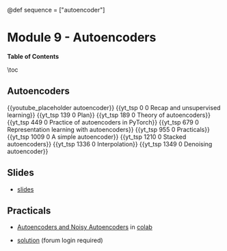 @def sequence = ["autoencoder"]

# Module 9 - Autoencoders

**Table of Contents**

\toc


## Autoencoders

{{youtube_placeholder autoencoder}}
{{yt_tsp 0 0 Recap and unsupervised learning}}
{{yt_tsp 139 0 Plan}}
{{yt_tsp 189 0 Theory of autoencoders}}
{{yt_tsp 449 0 Practice of autoencoders in PyTorch}}
{{yt_tsp 679 0 Representation learning with autoencoders}}
{{yt_tsp 955 0 Practicals}}
{{yt_tsp 1009 0 A simple autoencoder}}
{{yt_tsp 1210 0 Stacked autoencoders}}
{{yt_tsp 1336 0 Interpolation}}
{{yt_tsp 1349 0 Denoising autoencoder}}

## Slides

- [slides](https://dataflowr.github.io/slides/module9.html)

## Practicals

- [Autoencoders and Noisy Autoencoders](https://github.com/dataflowr/notebooks/blob/master/Module9/09_AE_NoisyAE.ipynb) in [colab](https://colab.research.google.com/github/dataflowr/notebooks/blob/master/Module9/09_AE_NoisyAE.ipynb)

- [solution](https://forum.dataflowr.com/t/links-to-solution-6-unsupervised-learning-auto-encoders-and-generative-adversarial-networks/79) (forum login required)
